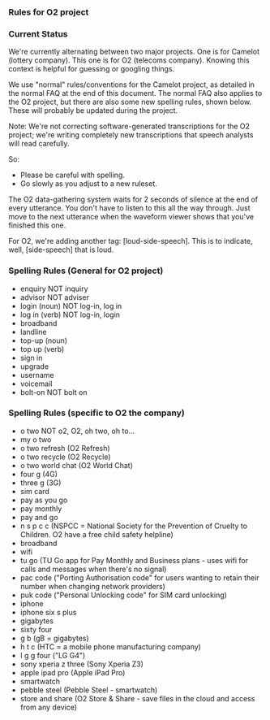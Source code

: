 
### Rules for O2 project

### Current Status

We're currently alternating between two major projects. One is for Camelot (lottery company). This one is for O2 (telecoms company). Knowing this context is helpful for guessing or googling things.

We use "normal" rules/conventions for the Camelot project, as detailed in the normal FAQ at the end of this document. The normal FAQ also applies to the O2 project, but there are also some new spelling rules, shown below. These will probably be updated during the project.

Note: We're not correcting software-generated transcriptions for the O2 project; we're writing completely new transcriptions that speech analysts will read carefully.

So:
- Please be careful with spelling.
- Go slowly as you adjust to a new ruleset.

The O2 data-gathering system waits for 2 seconds of silence at the end of every utterance. You don't have to listen to this all the way through. Just move to the next utterance when the waveform viewer shows that you've finished this one.

For O2, we're adding another tag: [loud-side-speech]. This is to indicate, well, [side-speech] that is loud.

### Spelling Rules (General for O2 project)

- enquiry	NOT inquiry
- advisor	NOT adviser
- login (noun) 	NOT log-in, log in
- log in (verb)	NOT log-in, login
- broadband		
- landline		
- top-up (noun)		
- top up (verb)		
- sign in		
- upgrade		
- username		
- voicemail		
- bolt-on	NOT bolt on


### Spelling Rules (specific to O2 the company)

- o two 	NOT o2, O2, oh two, oh to...
- my o two
- o two refresh	(O2 Refresh)
- o two recycle	(O2 Recycle)
- o two world chat	(O2 World Chat)
- four g	(4G)
- three g	(3G)
- sim card
- pay as you go
- pay monthly
- pay and go
- n s p c c		(NSPCC = National Society for the Prevention of Cruelty to Children. O2 have a free child safety helpline)
- broadband
- wifi
- tu go		(TU Go app for Pay Monthly and Business plans - uses wifi for calls and messages when there's no signal)
- pac code	("Porting Authorisation code" for users wanting to retain their number when changing network providers)
- puk code	("Personal Unlocking code" for SIM card unlocking)
- iphone
- iphone six s plus
- gigabytes
- sixty four
- g b 	(gB = gigabytes)
- h t c		(HTC = a mobile phone manufacturing company)
- l g g four 	("LG G4")
- sony xperia z three	(Sony Xperia Z3)
- apple ipad pro 	(Apple iPad Pro)
- smartwatch
- pebble steel	(Pebble Steel - smartwatch)
- store and share		(O2 Store & Share - save files in the cloud and access from any device)
